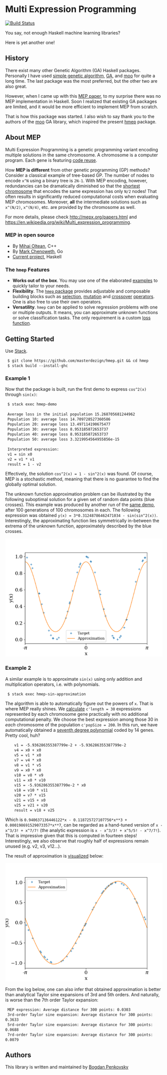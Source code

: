 # Multi Expression Programming

[![Build Status](https://travis-ci.org/masterdezign/hmep.svg?branch=master)](https://travis-ci.org/masterdezign/hmep)

You say, not enough Haskell machine learning libraries?

Here is yet another one!


## History

There exist many other Genetic Algorithm (GA) Haskell packages.
Personally I have used
[simple genetic algorithm](http://hackage.haskell.org/package/simple-genetic-algorithm-mr),
[GA](http://hackage.haskell.org/package/GA),
and [moo](http://hackage.haskell.org/package/moo) for quite a long time.
The last package was the most preferred, but the other two are
also great.

However, when I came up with this
[MEP paper](http://citeseerx.ist.psu.edu/viewdoc/download?doi=10.1.1.5.4352&rep=rep1&type=pdf),
to my surprise there was no MEP implementation in Haskell.
Soon I realized that existing GA packages are limited,
and it would be more efficient to implement MEP from scratch.

That is how this package was started. I also wish to say thank you
to the authors of the [moo](http://hackage.haskell.org/package/moo)
GA library, which inspired the present
[hmep](http://github.com/masterdezign/hmep) package.


## About MEP

Multi Expression Programming is a genetic programming variant encoding multiple
solutions in the same chromosome. A chromosome is a computer program.
Each gene is featuring [code reuse](https://en.wikipedia.org/wiki/Code_reuse).

How **MEP is different** from other genetic programming (GP) methods?
Consider a classical example of tree-based GP.
The number of nodes to encode `x^N`
using a binary tree is `2N-1`.
With MEP encoding, however, redundancies can be dramatically
diminished so that the
[shortest chromosome](https://github.com/masterdezign/hmep/blob/cd7b4976800d6c23ce5ebbe67f5ab5c9076229b9/test/Spec.hs#L18) 
that encodes the same expression has only `N/2` nodes!
That often results in significantly reduced computational costs
when evaluating MEP chromosomes. Moreover, **all** the intermediate
solutions such as `x^(N/2)`, `x^(N/4)`, etc. are provided by the
chromosome as well.

For more details, please check http://mepx.org/papers.html and
https://en.wikipedia.org/wiki/Multi_expression_programming.

### MEP in open source

  * By [Mihai Oltean](http://github.com/mepx), C++
  * By [Mark Chenoweth](https://github.com/markcheno/go-mep), Go
  * [Current project](https://github.com/masterdezign/hmep), Haskell

### The `hmep` Features

  * **Works out of the box**. You may use one of the elaborated
    [examples](https://github.com/masterdezign/hmep/blob/master/app/)
    to quickly tailor to your needs.
  * **Flexibility**. The [`hmep` package](https://github.com/masterdezign/hmep/)
    provides adjustable and composable building blocks such as
    [selection](https://hackage.haskell.org/package/hmep-0.1.0/docs/src/AI-MEP-Operators.html#binaryTournament),
    [mutation](https://hackage.haskell.org/package/hmep-0.1.0/docs/src/AI-MEP-Operators.html#smoothMutation)
    and [crossover](https://hackage.haskell.org/package/hmep-0.1.0/docs/src/AI-MEP-Operators.html#crossover)
    [operators](https://hackage.haskell.org/package/hmep-0.1.0/docs/AI-MEP.html).
    One is also free to use their own operators.
  * **Versatility**. `hmep` can be applied to solve regression problems with 
    one or multiple outputs. It means, you can approximate unknown functions
    or solve classification tasks. The only requirement is a custom
    [loss function](https://github.com/masterdezign/hmep/blob/b006eb8e0ca7c0540de979631423753bf0b66750/app/Main.hs#L67).


## Getting Started

Use [Stack](http://haskellstack.org).

     $ git clone https://github.com/masterdezign/hmep.git && cd hmep
     $ stack build --install-ghc

### Example 1

Now that the package is built, run the first demo to
express `cos^2(x)` through `sin(x)`:

     $ stack exec hmep-demo

     Average loss in the initial population 15.268705681244962
     Population 10: average loss 14.709728527360586
     Population 20: average loss 13.497114190675477
     Population 30: average loss 8.953185872653737
     Population 40: average loss 8.953185872653737
     Population 50: average loss 3.3219954564955856e-15

     Interpreted expression:
     v1 = sin x0
     v2 = v1 * v1
     result = 1 - v2

Effectively, the solution `cos^2(x) = 1 - sin^2(x)` was found.
Of course, MEP is a stochastic method, meaning that there is
no guarantee to find the globally optimal solution.

The unknown function approximation problem can be illustrated
by the following suboptimal solution for a given set of random
data points (blue crosses). This example was produced by another run of
the [same demo](app/Demo1/Main.hs), after 100 generations of 100 chromosomes
in each. The following expression was obtained
`y(x) = 3*0.31248786462471034 - sin(sin^2(x))`.
Interestingly, the approximating function lies symmetrically
in-between the extrema of the unknown function, approximately 
described by the blue crosses.

![Figure](https://github.com/masterdezign/hmep/blob/bbc2bdbac4fa3269c506455a473dddfa0e95231c/doc/Figures/cos2_approx.png)

### Example 2

A similar example is to approximate `sin(x)` using only
addition and multiplication operators, i.e. with polynomials.

     $ stack exec hmep-sin-approximation

The algorithm is able to automatically figure out the
powers of `x`. That is where MEP really shines. We [calculate](app/Demo2/Main.hs)
`c'length = 30` expressions represented by each chromosome gene practically with no
additional computational penalty. We choose the best expression among those 30
in _each_ chromosome of the population `c'popSize = 200`.
In this run, we have automatically obtained a
[seventh degree polynomial](https://github.com/masterdezign/hmep/blob/master/doc/sin_approx.py#L12)
coded by 14 genes. Pretty cool, huh?

```
    v1 = -5.936286355387799e-2 + -5.936286355387799e-2
    v4 = x0 + x0
    v5 = v1 * x0
    v7 = v4 * x0
    v8 = v1 * v5
    v9 = x0 * x0
    v10 = v8 * v9
    v11 = x0 * v10
    v15 = -5.936286355387799e-2 * x0
    v18 = v10 * v11
    v20 = v7 * v15
    v21 = v15 + x0
    v25 = v21 + v20
    result = v18 + v25
```

Which is `0.940637136446122*x - 0.118725727107756*x**3 + 0.000198691529073357*x**7`,
can be regarded as a hand-tuned version of `x - x^3/3! + x^7/7!` (the analytic expression
is `x - x^3/3! + x^5/5! - x^7/7!`).
That is impressive given that this is computed in fourteen steps!
Interestingly, we also observe that roughly half of expressions remain unused (e.g. v2, v3, v12...).


The result of approximation is [visualized](doc/sin_approx.py) below:

![Figure](https://github.com/masterdezign/hmep/blob/d173e96acf72e482474e657880f8bd28c40694e7/doc/Figures/sin_approx.png)

From the log below, one can also infer that obtained
approximation is better than analytical Taylor
sine expansions of 3rd and 5th orders. And naturally, is worse than the 7th order Taylor expansion:

     MEP expression: Average distance for 300 points: 0.0303
     3rd-order Taylor sine expansion: Average distance for 300 points: 0.3633
     5rd-order Taylor sine expansion: Average distance for 300 points: 0.0688
     7rd-order Taylor sine expansion: Average distance for 300 points: 0.0079


## Authors

This library is written and maintained by [Bogdan Penkovsky](http://penkovsky.com)
